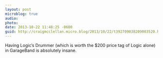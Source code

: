 ```yaml
---
layout: post
microblog: true
audio: 
photo: 
date: 2013-10-22 11:48:25 -0600
guid: http://craigmcclellan.micro.blog/2013/10/22/t392709038209003520.html
---
```

Having Logic’s Drummer (which is worth the $200 price tag of Logic alone) in GarageBand is absolutely insane.
